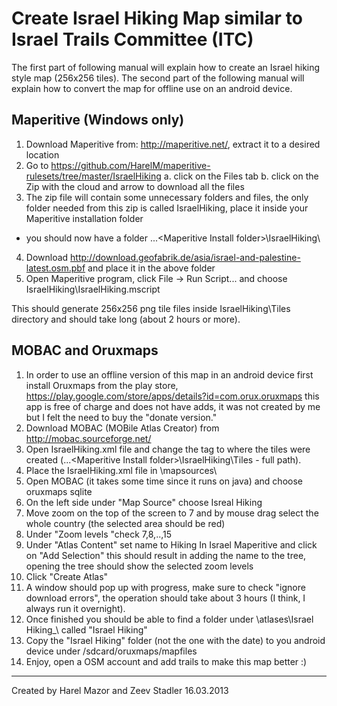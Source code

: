Create Israel Hiking Map similar to Israel Trails Committee (ITC)
================================

The first part of following manual will explain how to create an Israel hiking style map (256x256 tiles).
The second part of the following manual will explain how to convert the map for offline use on an android device.

Maperitive (Windows only)
-------------------------

1. Download Maperitive from: http://maperitive.net/, extract it to a desired location
2. Go to https://github.com/HarelM/maperitive-rulesets/tree/master/IsraelHiking
  a. click on the Files tab
	b. click on the Zip with the cloud and arrow to download all the files
3. The zip file will contain some unnecessary folders and files, the only folder needed from this zip is called IsraelHiking, place it inside your Maperitive installation folder
 * you should now have a folder ...\<Maperitive Install folder>\IsraelHiking\
4. Download http://download.geofabrik.de/asia/israel-and-palestine-latest.osm.pbf and place it in the above folder
5. Open Maperitive program, click File -> Run Script... and choose IsraelHiking\IsraelHiking.mscript

This should generate 256x256 png tile files inside IsraelHiking\Tiles directory and should take long (about 2 hours or more).

MOBAC and Oruxmaps
-------------------------
1. In order to use an offline version of this map in an android device first install Oruxmaps from the play store, 
	https://play.google.com/store/apps/details?id=com.orux.oruxmaps
	this app is free of charge and does not have adds, it was not created by me but I felt the need to buy the "donate version."
2. Download MOBAC (MOBile Atlas Creator) from http://mobac.sourceforge.net/
2. Open IsraelHiking.xml file and change the <sourceFolder> tag to where the tiles were created (...\<Maperitive Install folder>\IsraelHiking\Tiles - full path).
3. Place the IsraelHiking.xml file in <MOBAC installtion folder>\mapsources\
4. Open MOBAC (it takes some time since it runs on java) and choose oruxmaps sqlite
5. On the left side under "Map Source" choose Isreal Hiking
6. Move zoom on the top of the screen to 7 and by mouse drag select the whole country (the selected area should be red)
7. Under "Zoom levels "check 7,8,..,15
8. Under "Atlas Content" set name to Hiking In Israel Maperitive and click on "Add Selection"
	this should result in adding the name to the tree, opening the tree should show the selected zoom levels
9. Click "Create Atlas"
10. A window should pop up with progress, make sure to check "ignore download errors", the operation should take about 3 hours (I think, I always run it overnight).
11. Once finished you should be able to find a folder under <MOBAC installation folder>\atlases\Israel Hiking_<creation date>\ called "Israel Hiking" 
12. Copy the "Israel Hiking" folder (not the one with the date) to you android device under /sdcard/oruxmaps/mapfiles
13. Enjoy, open a OSM account and add trails to make this map better :)


-------------------------
Created by Harel Mazor and Zeev Stadler 16.03.2013
